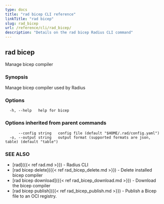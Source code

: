 ```yaml
---
type: docs
title: "rad bicep CLI reference"
linkTitle: "rad bicep"
slug: rad_bicep
url: /reference/cli/rad_bicep/
description: "Details on the rad bicep Radius CLI command"
---
```

## rad bicep

Manage bicep compiler

### Synopsis

Manage bicep compiler used by Radius

### Options

```
  -h, --help   help for bicep
```

### Options inherited from parent commands

```
      --config string   config file (default "$HOME/.rad/config.yaml")
  -o, --output string   output format (supported formats are json, table) (default "table")
```

### SEE ALSO

* [rad]({{< ref rad.md >}})	 - Radius CLI
* [rad bicep delete]({{< ref rad_bicep_delete.md >}})	 - Delete installed bicep compiler
* [rad bicep download]({{< ref rad_bicep_download.md >}})	 - Download the bicep compiler
* [rad bicep publish]({{< ref rad_bicep_publish.md >}})	 - Publish a Bicep file to an OCI registry.

